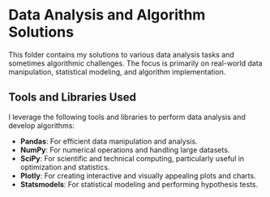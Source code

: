 # Data Analysis and Algorithm Solutions

This folder contains my solutions to various data analysis tasks and sometimes algorithmic challenges. The focus is primarily on real-world data manipulation, statistical modeling, and algorithm implementation.

## Tools and Libraries Used

I leverage the following tools and libraries to perform data analysis and develop algorithms:

- **Pandas**: For efficient data manipulation and analysis.
- **NumPy**: For numerical operations and handling large datasets.
- **SciPy**: For scientific and technical computing, particularly useful in optimization and statistics.
- **Plotly**: For creating interactive and visually appealing plots and charts.
- **Statsmodels**: For statistical modeling and performing hypothesis tests.
